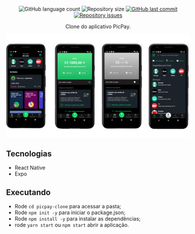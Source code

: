 <p align="center">
  <img alt="GitHub language count" src="https://img.shields.io/github/languages/count/joaosoarees/picpay-clone">

  <img alt="Repository size" src="https://img.shields.io/github/repo-size/joaosoarees/picpay-clone">
  
  <a href="https://github.com/joaosoarees/be-the-hero/commits/master">
    <img alt="GitHub last commit" src="https://img.shields.io/github/last-commit/joaosoarees/picpay-clone">
  </a>

  <a href="https://github.com/joaosoarees/picpay-clone/issues">
    <img alt="Repository issues" src="https://img.shields.io/github/issues/joaosoarees/picpay-clone">
  </a>

  
</p>
 
<p align="center">
  Clone do aplicativo PicPay.
</p>

<img src=".github/clone.png" />


## Tecnologias

- React Native
- Expo


## Executando

- Rode `cd picpay-clone` para acessar a pasta;
- Rode `npm init -y` para iniciar o package.json;
- Rode `npm install -y` para instalar as dependências;
- rode `yarn start` ou `npm start` abrir a aplicação.
  
